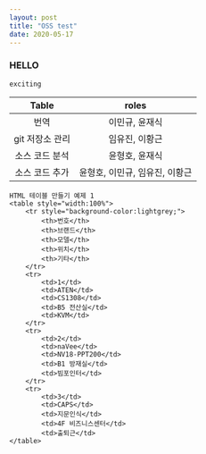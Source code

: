 ```yaml
---
layout: post
title: "OSS test"
date: 2020-05-17
---
```

### HELLO
```
exciting
```

|Table|roles|
|:------------------:|:--------------------:|
|번역|이민규, 윤재식|
|git 저장소 관리|임유진, 이황근|
|소스 코드 분석|윤형호, 윤재식|
|소스 코드 추가|윤형호, 이민규, 임유진, 이황근|

<head>
	<meta charset="UTF-8">
	<title>HTML 테이블 정의하기</title>
</head>

	HTML 테이블 만들기 예제 1
	<table style="width:100%">
		<tr style="background-color:lightgrey;">
			<th>번호</th>
			<th>브랜드</th>		
			<th>모델</th>
			<th>위치</th>
			<th>기타</th>
		</tr>
		<tr>
			<td>1</td>
			<td>ATEN</td>		
			<td>CS1308</td>
			<td>B5 전산실</td>
			<td>KVM</td>
		</tr>
		<tr>
			<td>2</td>
			<td>naVee</td>		
			<td>NV18-PPT200</td>
			<td>B1 방재실</td>
			<td>빔포인터</td>
		</tr>
		<tr>
			<td>3</td>
			<td>CAPS</td>
			<td>지문인식</td>
			<td>4F 비즈니스센터</td>
			<td>출퇴근</td>
	</table>
